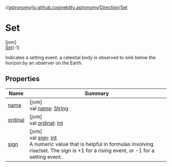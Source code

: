//[astronomy](../../../../index.md)/[io.github.cosinekitty.astronomy](../../index.md)/[Direction](../index.md)/[Set](index.md)

# Set

[jvm]\
[Set](index.md)(-1)

Indicates a setting event: a celestial body is observed to sink below the horizon by an observer on the Earth.

## Properties

| Name | Summary |
|---|---|
| [name](../../-node-event-kind/-ascending/index.md#-372974862%2FProperties%2F-1216412040) | [jvm]<br>val [name](../../-node-event-kind/-ascending/index.md#-372974862%2FProperties%2F-1216412040): [String](https://kotlinlang.org/api/latest/jvm/stdlib/kotlin/-string/index.html) |
| [ordinal](../../-node-event-kind/-ascending/index.md#-739389684%2FProperties%2F-1216412040) | [jvm]<br>val [ordinal](../../-node-event-kind/-ascending/index.md#-739389684%2FProperties%2F-1216412040): [Int](https://kotlinlang.org/api/latest/jvm/stdlib/kotlin/-int/index.html) |
| [sign](../sign.md) | [jvm]<br>val [sign](../sign.md): [Int](https://kotlinlang.org/api/latest/jvm/stdlib/kotlin/-int/index.html)<br>A numeric value that is helpful in formulas involving rise/set. The sign is +1 for a rising event, or -1 for a setting event. |
